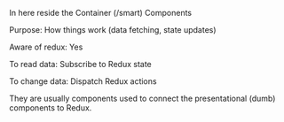 In here reside the Container (/smart) Components


Purpose: How things work (data fetching, state updates)

Aware of redux: Yes

To read data: Subscribe to Redux state

To change data: Dispatch Redux actions

They are usually components used to connect the presentational (dumb) components  to Redux.

